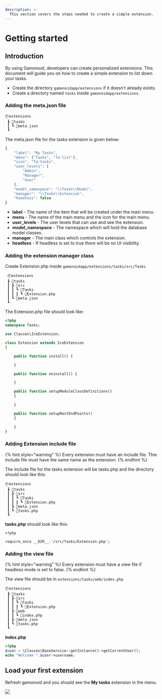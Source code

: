```yaml
---
description: >-
  This section covers the steps needed to create a simple extension.
---
```


# Getting started

## Introduction

By using Gamonoid, developers can create personalized extensions. This document will guide you on how to create a simple extension to list down your tasks.

* Create the directory `gamonoidapp/extensions` if it doesn't already exists.
* Create a directory named `tasks` inside `gamonoidapp/extensions`.

### Adding the meta.json file

```text
📦extensions
 ┣ 📂tasks
 ┃ ┗ 📜meta.json
 ┗
```

The meta.json file for the tasks extension is given below:

```javascript
{
    "label": "My Tasks",
    "menu": ["Tasks", "fa-list"],
    "icon": "fa-tasks",
    "user_levels": [
        "Admin",
        "Manager",
        "User"
    ],
    "model_namespace": "\\Tasks\\Model",
    "manager": "\\Tasks\\Extension",
    "headless": false
}
```
* **label** - The name of the item that will be created under the main menu.
* **menu** - The name of the main menu and the icon for the main menu.
* **user_levels** - The user levels that can use and see the extension.
* **model_namespace** - The namespace which will hold the database model classes.
* **manager** - The main class which controls the extension.
* **headless** - If headless is set to true there will be no UI visibility.

### Adding the extension manager class

Create Extension.php inside `gamonoidapp/extensions/tasks/src/Tasks`

```text
 📦extensions
 ┣ 📂tasks
 ┃ ┣ 📂src
 ┃ ┃ ┗ 📂Tasks
 ┃ ┃ ┃ ┗ 📜Extension.php
 ┃ ┗ 📜meta.json
 ┗ 
```
The Extension.php file should look like:

```php
<?php
namespace Tasks;

use Classes\IceExtension;

class Extension extends IceExtension
{

    public function install() {

    }

    public function uninstall() {

    }

    public function setupModuleClassDefinitions()
    {

    }

    public function setupRestEndPoints()
    {

    }
}
```
### Adding Extension include file

{% hint style="warning" %}
Every extension must have an include file. Thie include file must have the same name as the extension.
{% endhint %}

The include file for the tasks extension will be tasks.php and the directory should look like this:

```text
📦extensions
 ┣ 📂tasks
 ┃ ┣ 📂src
 ┃ ┃ ┗ 📂Tasks
 ┃ ┃ ┃ ┗ 📜Extension.php
 ┃ ┣ 📜meta.json
 ┃ ┗ 📜tasks.php
 ┗ 
 ```

 **tasks.php** should look like this:

```text
<?php

require_once __DIR__.'/src/Tasks/Extension.php';
```
### Adding the view file

{% hint style="warning" %}
Every extension must have a view file if headless mode is set to false.
{% endhint %}

The view file should be in `extensions/tasks/web/index.php`

```text
📦extensions
 ┣ 📂tasks
 ┃ ┣ 📂src
 ┃ ┃ ┗ 📂Tasks
 ┃ ┃ ┃ ┗ 📜Extension.php
 ┃ ┣ 📂web
 ┃ ┃ ┗ 📜index.php
 ┃ ┣ 📜meta.json
 ┃ ┗ 📜tasks.php
 ┗
```
**index.php**

```php
<?php
$user = \Classes\BaseService::getInstance()->getCurrentUser();
echo "Welcome ".$user->username;
```
## Load your first extension

Refresh gamonoid and you should see the **My tasks** extension in the menu.

![](../.gitbook/images/gamonoidapp-tasks-extension.PNG)